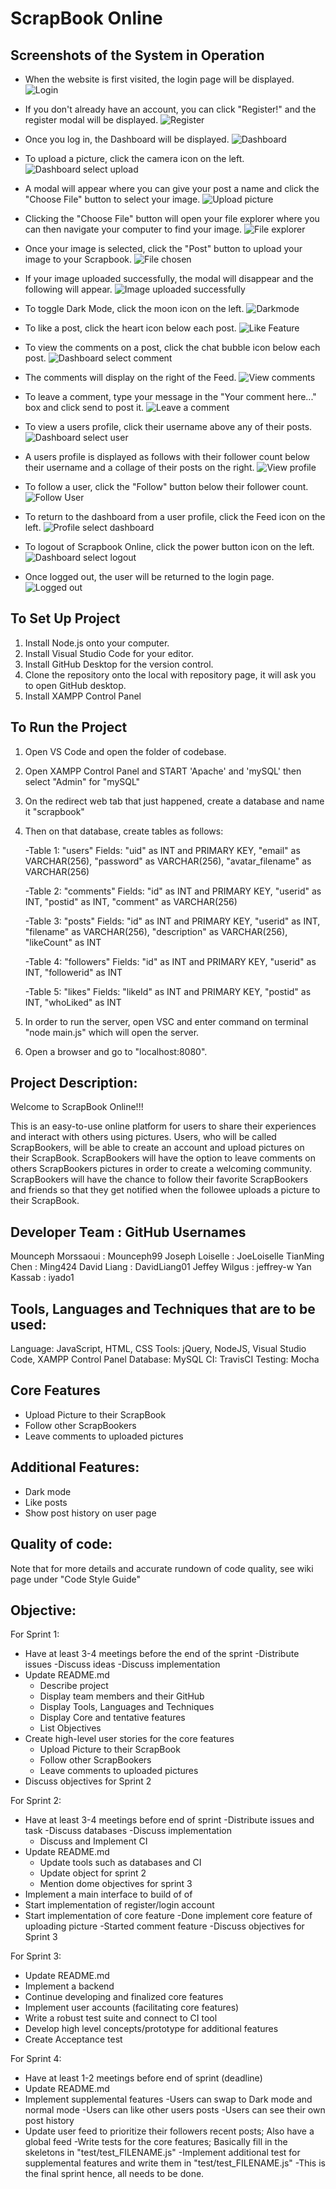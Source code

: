 # ScrapBook Online

## Screenshots of the System in Operation
- When the website is first visited, the login page will be displayed.
![Login](https://user-images.githubusercontent.com/60014665/78605492-a1193f00-7829-11ea-8064-5434dba40625.PNG)

- If you don't already have an account, you can click "Register!" and the register modal will be displayed.
![Register](https://user-images.githubusercontent.com/60014665/78605608-e50c4400-7829-11ea-88eb-888101a04030.PNG)

- Once you log in, the Dashboard will be displayed.
![Dashboard](https://user-images.githubusercontent.com/60014665/78605760-26045880-782a-11ea-8dc3-eeb2b35876e4.PNG)

- To upload a picture, click the camera icon on the left.
![Dashboard select upload](https://user-images.githubusercontent.com/60014665/78606095-bf336f00-782a-11ea-8c15-c20807ea1a23.PNG)

- A modal will appear where you can give your post a name and click the "Choose File" button to select your image.
![Upload picture](https://user-images.githubusercontent.com/60014665/78606327-205b4280-782b-11ea-9e0c-243360a8c73c.PNG)

- Clicking the "Choose File" button will open your file explorer where you can then navigate your computer to find your image.
![File explorer](https://user-images.githubusercontent.com/60014665/78606431-4f71b400-782b-11ea-8188-e143b85fbe84.PNG)

- Once your image is selected, click the "Post" button to upload your image to your Scrapbook.
![File chosen](https://user-images.githubusercontent.com/60014665/78606596-9364b900-782b-11ea-8620-34b48bb48cfd.PNG)

- If your image uploaded successfully, the modal will disappear and the following will appear.
![Image uploaded successfully](https://user-images.githubusercontent.com/60014665/78606716-c27b2a80-782b-11ea-9f9c-5a1eeccaaa18.PNG)

- To toggle Dark Mode, click the moon icon on the left.
![Darkmode](https://user-images.githubusercontent.com/60014665/78606993-3e757280-782c-11ea-89ff-f50b6eaf1db8.PNG)

- To like a post, click the heart icon below each post.
![Like Feature](https://user-images.githubusercontent.com/60014665/78607104-71b80180-782c-11ea-9c68-960ab65cedea.PNG)

- To view the comments on a post, click the chat bubble icon below each post.
![Dashboard select comment](https://user-images.githubusercontent.com/60014665/78607381-f3a82a80-782c-11ea-80b4-555a335285f6.PNG)

- The comments will display on the right of the Feed.
![View comments](https://user-images.githubusercontent.com/60014665/78607502-2e11c780-782d-11ea-94c5-4589f88e5f58.PNG)

- To leave a comment, type your message in the "Your comment here..." box and click send to post it. 
![Leave a comment](https://user-images.githubusercontent.com/60014665/78607613-6a452800-782d-11ea-82b3-9e451bc210dc.PNG)

- To view a users profile, click their username above any of their posts.
![Dashboard select user](https://user-images.githubusercontent.com/60014665/78607765-b3957780-782d-11ea-9084-27e70a113758.PNG)

- A users profile is displayed as follows with their follower count below their username and a collage of their posts on the right.
![View profile](https://user-images.githubusercontent.com/60014665/78608252-8e553900-782e-11ea-89eb-5583d0832334.PNG)

- To follow a user, click the "Follow" button below their follower count.
![Follow User](https://user-images.githubusercontent.com/60014665/78608424-e724d180-782e-11ea-9bee-1cd15a11d90e.PNG)

- To return to the dashboard from a user profile, click the Feed icon on the left.
![Profile select dashboard](https://user-images.githubusercontent.com/60014665/78608509-0b80ae00-782f-11ea-90ce-2f388ae6dace.PNG)

- To logout of Scrapbook Online, click the power button icon on the left.
![Dashboard select logout](https://user-images.githubusercontent.com/60014665/78608775-7af69d80-782f-11ea-802a-c8e6354d3e3c.PNG)

- Once logged out, the user will be returned to the login page.
![Logged out](https://user-images.githubusercontent.com/60014665/78608892-a2e60100-782f-11ea-9e31-0208f561c7f3.PNG)


## To Set Up Project

1. Install Node.js onto your computer.
2. Install Visual Studio Code for your editor.
3. Install GitHub Desktop for the version control.
4. Clone the repository onto the local with repository page, it will ask you to open GitHub desktop.
5. Install XAMPP Control Panel

## To Run the Project

1. Open VS Code and open the folder of codebase.
2. Open XAMPP Control Panel and START 'Apache' and 'mySQL' then select "Admin" for "mySQL"
3. On the redirect web tab that just happened, create a database and name it "scrapbook" 
4. Then on that database, create tables as follows:

	-Table 1: "users" Fields: "uid" as INT and PRIMARY KEY, "email" as VARCHAR(256), "password" as VARCHAR(256), "avatar_filename" as VARCHAR(256)
	
	-Table 2: "comments" Fields: "id" as INT and PRIMARY KEY, "userid" as INT, "postid" as INT, "comment" as VARCHAR(256)
	
	-Table 3: "posts" Fields: "id" as INT and PRIMARY KEY, "userid" as INT, "filename" as VARCHAR(256), "description" as VARCHAR(256), "likeCount" as INT
	
	-Table 4: "followers" Fields: "id" as INT and PRIMARY KEY, "userid" as INT, "followerid" as INT
	
	-Table 5: "likes" Fields: "likeId" as INT and PRIMARY KEY, "postid" as INT, "whoLiked" as INT
	
5. In order to run the server, open VSC and enter command on terminal "node main.js" which will open the server.
6. Open a browser and go to "localhost:8080".
 

## Project Description:

Welcome to ScrapBook Online!!!

This is an easy-to-use online platform for users to share their experiences and interact with others using pictures.
Users, who will be called ScrapBookers, will be able to create an account and upload pictures on 
their ScrapBook. ScrapBookers will have the option to leave comments on others ScrapBookers pictures in order to 
create a welcoming community. ScrapBookers will have the chance to follow their favorite ScrapBookers and friends so that 
they get notified when the followee uploads a picture to their ScrapBook.


## Developer Team	   : GitHub Usernames
Mounceph Morssaoui : Mounceph99
Joseph Loiselle    : JoeLoiselle
TianMing Chen      : Ming424
David Liang        : DavidLiang01
Jeffey Wilgus      : jeffrey-w
Yan Kassab	   	   : iyado1

## Tools, Languages and Techniques that are to be used:
Language: JavaScript, HTML, CSS
Tools: jQuery, NodeJS, Visual Studio Code, XAMPP Control Panel
Database: MySQL
CI: TravisCI
Testing: Mocha

## Core Features
- Upload Picture to their ScrapBook
- Follow other ScrapBookers
- Leave comments to uploaded pictures

## Additional Features:
- Dark mode
- Like posts
- Show post history on user page

## Quality of code:
Note that for more details and accurate rundown of code quality, see wiki page under "Code Style Guide"

## Objective: 
For Sprint 1:
- Have at least 3-4 meetings before the end of the sprint
	-Distribute issues
	-Discuss ideas
	-Discuss implementation
- Update README.md
	- Describe project 
	- Display team members and their GitHub
	- Display Tools, Languages and Techniques
	- Display Core and tentative features
	- List Objectives	
- Create high-level user stories for the core features
	- Upload Picture to their ScrapBook
	- Follow other ScrapBookers
	- Leave comments to uploaded pictures
- Discuss objectives for Sprint 2

For Sprint 2:
- Have at least 3-4 meetings before end of sprint
	-Distribute issues and task
	-Discuss databases
	-Discuss implementation
	- Discuss and Implement CI
- Update README.md
	- Update tools such as databases and CI
	- Update object for sprint 2
	- Mention dome objectives for sprint 3
- Implement a main interface to build of of
- Start implementation of register/login account
- Start implementation of core feature
	-Done implement core feature of uploading picture
	-Started comment feature
-Discuss objectives for Sprint 3

For Sprint 3:
- Update README.md
- Implement a backend
- Continue developing and finalized core features
- Implement user accounts (facilitating core features)
- Write a robust test suite and connect to CI tool
- Develop high level concepts/prototype for additional features
- Create Acceptance test

For Sprint 4:
- Have at least 1-2 meetings before end of sprint (deadline)
- Update README.md
- Implement supplemental features
	-Users can swap to Dark mode and normal mode
	-Users can like other users posts
	-Users can see their own post history
- Update user feed to prioritize their followers recent posts; Also have a global feed
-Write tests for the core features; Basically fill in the skeletons in "test/test_FILENAME.js"
-Implement additional test for supplemental features and write them in "test/test_FILENAME.js"
-This is the final sprint hence, all needs to be done.
